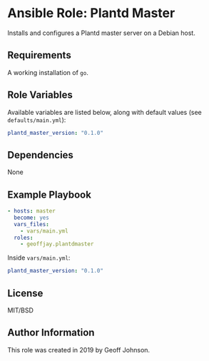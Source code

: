 # Ansible Role: Plantd Master

Installs and configures a Plantd master server on a Debian host.

## Requirements

A working installation of `go`.

## Role Variables

Available variables are listed below, along with default values (see `defaults/main.yml`):

```yml
plantd_master_version: "0.1.0"
```

## Dependencies

None

## Example Playbook

```yml
- hosts: master
  become: yes
  vars_files:
    - vars/main.yml
  roles:
    - geoffjay.plantdmaster
```

Inside `vars/main.yml`:

```yml
plantd_master_version: "0.1.0"
```

## License

MIT/BSD

## Author Information

This role was created in 2019 by Geoff Johnson.
